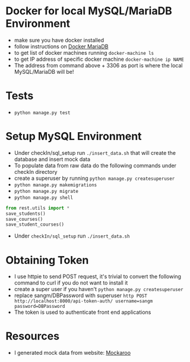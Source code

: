 # Docker for local MySQL/MariaDB Environment
+ make sure you have docker installed
+ follow instructions on [Docker MariaDB](https://github.com/tutumcloud/mariadb)
+ to get list of docker machines running `docker-machine ls`
+ to get IP address of specific docker machine `docker-machine ip NAME`
+ The address from command above + 3306 as port is where the local MySQL/MariaDB will be!

# Tests
+ `python manage.py test`

# Setup MySQL Environment
+ Under checkIn/sql_setup run `./insert_data.sh` that will create the database and insert mock data
+ To populate data from raw data do the following commands under checkIn directory
+ create a superuser by running `python manage.py createsuperuser`
+ `python manage.py makemigrations`
+ `python manage.py migrate`
+ `python manage.py shell`
```python
from rest.utils import *
save_students()
save_courses()
save_student_courses()
```
+ Under `checkIn/sql_setup` run `./insert_data.sh`

# Obtaining Token
+ I use httpie to send POST request, it's trivial to convert the following command to curl if you do not want to 
install it
+ create a super user if you haven't `python manage.py createsuperuser`
+ replace sangm/DBPassword with superuser `http POST http://localhost:8000/api-token-auth/ username=sangm password=DBPassword`
+ The token is used to authenticate front end applications

# Resources
+ I generated mock data from website: [Mockaroo](https://www.mockaroo.com)
